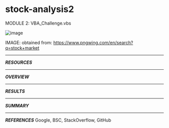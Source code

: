 # stock-analysis2

MODULE 2: VBA_Challenge.vbs

![image](https://user-images.githubusercontent.com/90135381/158843476-bc128967-9a07-44e5-accc-1f55261eca86.png)

IMAGE: obtained from: https://www.pngwing.com/en/search?q=stock+market

_______________
***RESOURCES***

_______________
***OVERVIEW***

_____________
***RESULTS***

______________
***SUMMARY***

________________
***REFERENCES*** Google, BSC, StackOverflow, GitHub
